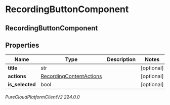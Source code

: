 # RecordingButtonComponent

## RecordingButtonComponent

## Properties

|Name | Type | Description | Notes|
|------------ | ------------- | ------------- | -------------|
| **title** | str |  | [optional] |
| **actions** | [RecordingContentActions](RecordingContentActions) |  | [optional] |
| **is_selected** | bool |  | [optional] |



_PureCloudPlatformClientV2 224.0.0_
